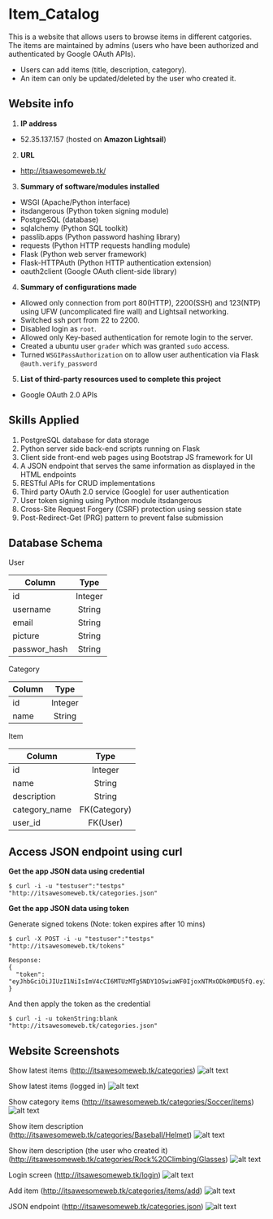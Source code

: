# Item_Catalog
This is a website that allows users to browse items in different catgories. The items are maintained by admins (users who have been authorized and authenticated by Google OAuth APIs). 

- Users can add items (title, description, category).
- An item can only be updated/deleted by the user who created it.

## Website info
1. **IP address**
- 52.35.137.157 (hosted on **Amazon Lightsail**)

2. **URL**
- http://itsawesomeweb.tk/

3. **Summary of software/modules installed**
- WSGI (Apache/Python interface)
- itsdangerous (Python token signing module)
- PostgreSQL (database)
- sqlalchemy (Python SQL toolkit)
- passlib.apps (Python password hashing library)
- requests (Python HTTP requests handling module)
- Flask (Python web server framework)
- Flask-HTTPAuth (Python HTTP authentication extension)
- oauth2client (Google OAuth client-side library)

4. **Summary of configurations made**
- Allowed only connection from port 80(HTTP), 2200(SSH) and 123(NTP) using UFW (uncomplicated fire wall) and Lightsail networking.
- Switched ssh port from 22 to 2200.
- Disabled login as `root`.
- Allowed only Key-based authentication for remote login to the server.
- Created a ubuntu user `grader` which was granted `sudo` access.
- Turned `WSGIPassAuthorization` on to allow user authentication via Flask `@auth.verify_password`

5. **List of third-party resources used to complete this project**
- Google OAuth 2.0 APIs

## Skills Applied
1. PostgreSQL database for data storage
2. Python server side back-end scripts running on Flask
3. Client side front-end web pages using Bootstrap JS framework for UI
4. A JSON endpoint that serves the same information as displayed in the HTML endpoints
4. RESTful APIs for CRUD implementations
5. Third party OAuth 2.0 service (Google) for user authentication
6. User token signing using Python module itsdangerous
7. Cross-Site Request Forgery (CSRF) protection using session state
8. Post-Redirect-Get (PRG) pattern to prevent false submission

## Database Schema
User

| Column        | Type          |
| ------------- |:-------------:|
| id            | Integer       |
| username      | String        |
| email         | String        |
| picture       | String        |
| passwor_hash  | String        |

Category

| Column        | Type          |
| ------------- |:-------------:|
| id            | Integer       |
| name          | String        |

Item

| Column        | Type          |
| ------------- |:-------------:|
| id            | Integer       |
| name          | String        |
| description   | String        |
| category_name | FK(Category)  |
| user_id       | FK(User)      |

## Access JSON endpoint using curl

**Get the app JSON data using credential**
```
$ curl -i -u "testuser":"testps" "http://itsawesomeweb.tk/categories.json"
```

**Get the app JSON data using token**

Generate signed tokens (Note: token expires after 10 mins)
```
$ curl -X POST -i -u "testuser":"testps" "http://itsawesomeweb.tk/tokens"

Response:
{
  "token": "eyJhbGciOiJIUzI1NiIsImV4cCI6MTUzMTg5NDY1OSwiaWF0IjoxNTMxODk0MDU5fQ.eyJpZCI6MX0.66mzV4LW6t3BsQMY2tYuBQ3xx8zZiNlPRf5M6IB5uro"
}
```
And then apply the token as the credential

```
$ curl -i -u tokenString:blank "http://itsawesomeweb.tk/categories.json"
```



## Website Screenshots
Show latest items (http://itsawesomeweb.tk/categories)
![alt text](figures/show_latest.png "Show latest items")

Show latest items (logged in) 
![alt text](figures/show_latest_logged_in.png "Show latest items logged in")

Show category items (http://itsawesomeweb.tk/categories/Soccer/items)
![alt text](figures/show_category.png "show category")

Show item description (http://itsawesomeweb.tk/categories/Baseball/Helmet)
![alt text](figures/show_description_hide.png "show description hide")

Show item description (the user who created it) (http://itsawesomeweb.tk/categories/Rock%20Climbing/Glasses)
![alt text](figures/show_description.png "show description")

Login screen (http://itsawesomeweb.tk/login)
![alt text](figures/login.png "login")

Add item (http://itsawesomeweb.tk/categories/items/add)
![alt text](figures/add.png "add")

JSON endpoint (http://itsawesomeweb.tk/categories.json)
![alt text](figures/json_endpoint.png "json endpoint")
